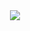 <div align="center">
  <img src="https://assets.pinterest.com/ext/embed.html?id=301178293833518094" />
</div>
